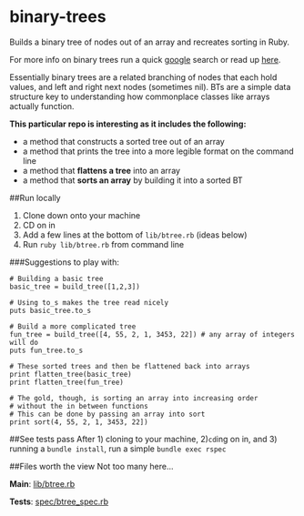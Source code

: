 # binary-trees
Builds a binary tree of nodes out of an array and recreates sorting in Ruby.

For more info on binary trees run a quick [google](http://google.com) search or read up [here](https://en.wikipedia.org/wiki/Binary_tree).

Essentially binary trees are a related branching of nodes that each hold values, and left
and right next nodes (sometimes nil). BTs are a simple data structure key to understanding
how commonplace classes like arrays actually function.

**This particular repo is interesting as it includes the following:**
- a method that constructs a sorted tree out of an array
- a method that prints the tree into a more legible format on the command line
- a method that **flattens a tree** into an array
- a method that **sorts an array** by building it into a sorted BT

##Run locally
1. Clone down onto your machine
2. CD on in
3. Add a few lines at the bottom of `lib/btree.rb` (ideas below)
4. Run `ruby lib/btree.rb` from command line

###Suggestions to play with:
```
# Building a basic tree
basic_tree = build_tree([1,2,3])

# Using to_s makes the tree read nicely
puts basic_tree.to_s

# Build a more complicated tree
fun_tree = build_tree([4, 55, 2, 1, 3453, 22]) # any array of integers will do
puts fun_tree.to_s

# These sorted trees and then be flattened back into arrays
print flatten_tree(basic_tree)
print flatten_tree(fun_tree)

# The gold, though, is sorting an array into increasing order
# without the in between functions
# This can be done by passing an array into sort
print sort(4, 55, 2, 1, 3453, 22])
```

##See tests pass
After 1) cloning to your machine, 2)`cd`ing on in, and 3) running a `bundle install`, run a simple `bundle exec rspec`

##Files worth the view
Not too many here...

**Main**: [lib/btree.rb](https://github.com/danielpowell4/binary-trees/blob/master/lib/btree.rb)

**Tests**: [spec/btree_spec.rb](https://github.com/danielpowell4/binary-trees/blob/master/spec/btree_spec.rb)
